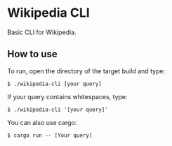 # Wikipedia CLI
Basic CLI for Wikipedia.

## How to use

To run, open the directory of the target build and type:
```
$ ./wikipedia-cli [your query]
```
If your query contains whitespaces, type:
```
$ ./wikipedia-cli '[your query]'
```
You can also use cargo:
```
$ cargo run -- [Your query]
```
